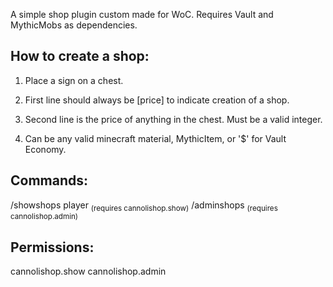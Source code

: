 A simple shop plugin custom made for WoC.
Requires Vault and MythicMobs as dependencies.

## How to create a shop:

1. Place a sign on a chest.

2. First line should always be [price] to indicate creation of a shop.

3. Second line is the price of anything in the chest. Must be a valid integer.

4. Can be any valid minecraft material, MythicItem, or '$' for Vault Economy.

## Commands:
   /showshops player <sub>(requires cannolishop.show)</sub>
   /adminshops <sub>(requires cannolishop.admin)</sub>

## Permissions:
   cannolishop.show
   cannolishop.admin
